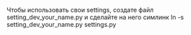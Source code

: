 Чтобы использовать свои settings, создате файл setting_dev_your_name.py и сделайте на него симлинк
ln -s setting_dev_your_name.py settings.py
